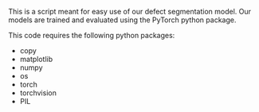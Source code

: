 This is a script meant for easy use of our defect segmentation model. Our models are trained and evaluated using the PyTorch python package. 

This code requires the following python packages:
- copy
- matplotlib
- numpy
- os
- torch
- torchvision
- PIL
